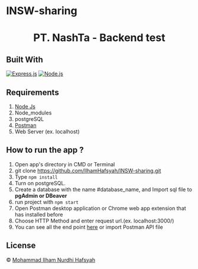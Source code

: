 # INSW-sharing

<h1 align="center">PT. NashTa - Backend test</h1>


## Built With

[![Express.js](https://img.shields.io/badge/Express.js-4.x-orange.svg?style=rounded-square)](https://expressjs.com/en/starter/installing.html)
[![Node.js](https://img.shields.io/badge/Node.js-v.12.13-green.svg?style=rounded-square)](https://nodejs.org/)

## Requirements

1. <a href="https://nodejs.org/en/download/">Node Js</a>
2. Node_modules
3. postgreSQL
4. <a href="https://www.getpostman.com/">Postman</a>
5. Web Server (ex. localhost)

## How to run the app ?

1. Open app's directory in CMD or Terminal
2. git clone https://github.com/IlhamHafsyah/INSW-sharing.git
3. Type `npm install`
5. Turn on postgreSQL.
6. Create a database with the name #database_name, and Import sql file to **pgAdmin or DBeaver**
7. run project with `npm start`
8. Open Postman desktop application or Chrome web app extension that has installed before
9. Choose HTTP Method and enter request url.(ex. localhost:3000/)
10. You can see all the end point [here](https://documenter.getpostman.com/view/13449265/TzeUnUZM) or import Postman API file


## License

© [Mohammad Ilham Nurdhi Hafsyah](https://github.com/IlhamHafsyah)
